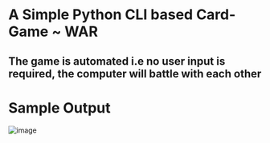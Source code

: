 # A Simple Python CLI based Card-Game ~ WAR
## The game is automated i.e no user input is required, the computer will battle with each other

# Sample Output
![image](https://raw.githubusercontent.com/vaidanshbhardwaj/War-Card-Game-/master/Sample%20Output.png)

